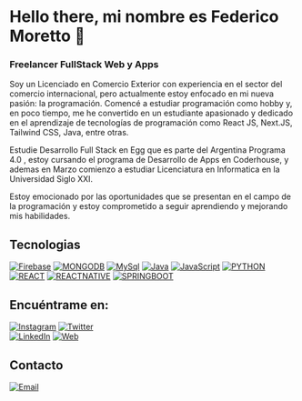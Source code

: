 # Hello there, mi nombre es Federico Moretto 👋
### Freelancer FullStack Web y Apps

Soy un Licenciado en Comercio Exterior con experiencia en el sector del comercio internacional, pero actualmente estoy enfocado en mi nueva pasión: la programación. Comencé a estudiar programación como hobby y, en poco tiempo, me he convertido en un estudiante apasionado y dedicado en el aprendizaje de tecnologías de programación como React JS, Next.JS, Tailwind CSS, Java, entre otras.  
  
Estudie Desarrollo Full Stack en Egg que es parte del Argentina Programa 4.0 , estoy cursando el programa de Desarrollo de Apps en Coderhouse, y ademas en Marzo comienzo a estudiar Licenciatura en Informatica en la Universidad Siglo XXI.
  
Estoy emocionado por las oportunidades que se presentan en el campo de la programación y estoy comprometido a seguir aprendiendo y mejorando mis habilidades.

## Tecnologias

[![Firebase](https://img.shields.io/badge/firebase-FFCA28?style=for-the-badge&logo=firebase&logoColor=white&labelColor=101010)]() [![MONGODB](https://img.shields.io/badge/Mongodb-47A248?style=for-the-badge&logo=mongodb&logoColor=white&labelColor=101010)]() [![MySql](https://img.shields.io/badge/mysql-4479A1?style=for-the-badge&logo=mysql&logoColor=white&labelColor=101010)]() [![Java](https://img.shields.io/badge/Java-007396?style=for-the-badge&logo=java&logoColor=white&labelColor=101010)]() [![JavaScript](https://img.shields.io/badge/JavaScript-F7DF1E?style=for-the-badge&logo=javascript&logoColor=white&labelColor=101010)]() [![PYTHON](https://img.shields.io/badge/python-3776AB?style=for-the-badge&logo=python&logoColor=white&labelColor=101010)]() [![REACT](https://img.shields.io/badge/react-61DAFB?style=for-the-badge&logo=react&logoColor=white&labelColor=101010)]() [![REACTNATIVE](https://img.shields.io/badge/react_native-61DAFB?style=for-the-badge&logo=react&logoColor=white&labelColor=101010)]() [![SPRINGBOOT](https://img.shields.io/badge/springboot-6DB33F?style=for-the-badge&logo=springboot&logoColor=white&labelColor=101010)]()
## Encuéntrame en:
[![Instagram](https://img.shields.io/badge/Instagram-@fedemoretto11-E4405F?style=for-the-badge&logo=instagram&logoColor=white&labelColor=101010)](https://instagram.com/fedemoretto11) [![Twitter](https://img.shields.io/badge/Twitter-@fedemoretto11-1DA1F2?style=for-the-badge&logo=twitter&logoColor=white&labelColor=101010)](https://twitter.com/fedemoretto11)
</br>
[![LinkedIn](https://img.shields.io/badge/LinkedIn-Federico_Moretto-0077B5?style=for-the-badge&logo=linkedin&logoColor=white&labelColor=101010)](https://www.linkedin.com/in/morettofede) [![Web](https://img.shields.io/badge/Web-federicomoretto.com.ar-14a1f0?style=for-the-badge&logo=dev.to&logoColor=white&labelColor=101010)](https://federicomoretto.com.ar)


## Contacto
[![Email](https://img.shields.io/badge/fedemoretto94@gmail.com-email_personal-D14836?style=for-the-badge&logo=gmail&logoColor=white&labelColor=101040)](mailto:fedemoretto94@gmail.com)

